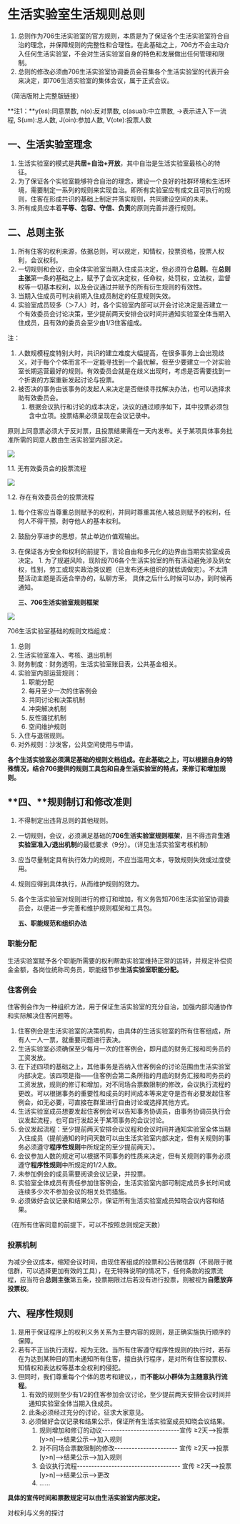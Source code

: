 # 生活实验室生活规则总则

1. 总则作为706生活实验室的官方规则，本质是为了保证各个生活实验室符合自治的理念，并保障规则的完整性和合理性。在此基础之上，706方不会主动介入任何生活实验室，不会对生活实验室自身的特色和发展做出任何管理和限制。
2. 总则的修改必须由706生活实验室协调委员会召集各个生活实验室的代表开会来决定，即706生活实验室的集体会议，属于正式会议。

（简洁版附上完整版链接）

**注1：**y\(es\):同意票数, n\(o\):反对票数, c\(asual\):中立票数, -&gt;表示进入下一流程, S\(um\):总人数, J\(oin\):参加人数, V\(ote\):投票人数

## 一、生活实验室理念

1. 生活实验室的模式是**共居+自治+开放**，其中自治是生活实验室最核心的特征。
2. 为了保证各个实验室能够符合自治的理念，建设一个良好的社群环境和生活环境，需要制定一系列的规则来实现自治。即所有实验室应有成文且可执行的规则，住客在形成共识的基础上制定并落实规则，共同建设空间的未来。
3. 所有成员应本着**平等、包容、守信、负责**的原则完善并遵行规则。

## 二、总则主张

1. 所有住客的权利来源，依据总则，可以规定，知情权，投票资格，投票人权利，会议权利。
2. 一切规则和会议，由全体实验室当期入住成员决定，但必须符合**总则**。在**总则主张**第一条的基础之上，赋予了会议决定权，任命权，处罚权，立法权，监督权等一切基本权利，以及会议通过并赋予的所有衍生规则的有效性。
3. 当期入住成员可判决前期入住成员制定的任意规则失效。
4. 实验室成员较多（＞7人）时，各个实验室内部可以开会讨论决定是否建立一个有效委员会讨论决策，至少提前两天安排会议时间并通知实验室全体当期入住成员，且有效的委员会至少由1/3住客组成。

注：

1. 人数规模程度特别大时，共识的建立难度大幅提高，在很多事务上会出现歧义，对于每个个体而言不一定能寻找到一个最优解，但至少要建立一个对实验室长期运营最好的规则。有效委员会就是在歧义出现时，考虑是否需要找到一个折衷的方案重新发起讨论与投票。
2. 被否决的事务由该事务的发起人来决定是否继续寻找解决办法，也可以选择求助有效委员会。
   1. 根据会议执行和讨论的成本决定，决议的通过顺序如下，其中投票必须包含中立项。投票结果必须呈现在会议记录中。

原则上同意票必须大于反对票，且投票结果需在一天内发布。关于某项具体事务批准所需的同意人数由生活实验室内部决定。

![](../.gitbook/assets/wu-zhi-hang-wei-yuan-hui-.png)

1.1. 无有效委员会的投票流程

![](../.gitbook/assets/zong-ze-hui-yi-tou-piao-.png)

1.2. 存在有效委员会的投票流程

1. 每个住客应当尊重总则赋予的权利，并同时尊重其他人被总则赋予的权利，任何人不得干预，剥夺他人的基本权利。
2. 鼓励分享进步的思想，禁止单边价值观输出。
3. 在保证各方安全和权利的前提下，言论自由和多元化的边界由当期实验室成员决定。 1. 为了规避风险，现阶段706各个生活实验室的所有活动避免涉及到女权，性别，劳工或现实政治类议题（已发布还未组织的就低调做完）。不太清楚活动主题是否适合举办的，私聊方荣， 具体之后什么时候可以办，到时候再通知。

   **三、706生活实验室规则框架**

![](../.gitbook/assets/706lifelab-gui-ze-kuang-jia-.png)

706生活实验室基础的规则文档组成：

1. 总则
2. 生活实验室准入、考核、退出机制
3. 财务制度：财务透明，生活实验室账目表，公共基金相关。
4. 实验室内部运营规则：
   1. 职能分配
   2. 每月至少一次的住客例会
   3. 共同讨论和决策机制
   4. 冲突解决机制
   5. 反性骚扰机制
   6. 空间维护规则
5. 入住与退宿规则。
6. 对外规则：沙发客，公共空间使用与申请。

**各个生活实验室必须满足基础的规则文档组成。在此基础之上，可以根据自身的特殊情况，结合706提供的规则工具包和自身生活实验室的特点，来修订和增加规则。**

## **四、**规则制订和修改准则

1. 不得制定出违背总则的其他规则。
2. 一切规则，会议，必须满足基础的**706生活实验室规则框架**，且不得违背**生活实验室准入/退出机制**的最低要求（9分）。（详见生活实验室考核机制）
3. 应当尽量制定具有执行效力的规则，不应当滥用文本，导致规则失效或过度使用。
4. 规则应得到具体执行，从而维护规则的效力。
5. 各个生活实验室对规则进行的修订和增加，有义务告知706生活实验室协调委员会，以便进一步完善和维护规则框架和工具包。

   **五、职能规范和组织办法**

### 职能分配

生活实验室赋予各个职能所需要的权利帮助实验室维持正常的运转，并规定补偿资金金额，各岗位统称司务员，职能细节参**生活实验室职能分配。**

### 住客例会

住客例会作为一种组织方法，用于保证生活实验室的充分自治，加强内部沟通协作和实际解决住客问题等。

1. 住客例会是生活实验室的决策机构，由具体的生活实验室的所有住客组成，所有人一人一票，就重要问题进行表决。
2. 生活实验室必须确保至少每月一次的住客例会，即月底的财务汇报和司务员的工资发放。
3. 在下述四项的基础之上，其他事务是否纳入住客例会的讨论范围由生活实验室内部决定。该四项是指——住客例会第二条所指的月底的财务汇报和司务员的工资发放，规则的修订和增加，对不同场合票数限制的修改，会议执行流程的更改。可以根据事务的重要性和成员的时间成本等来定夺是否有必要发起住客例会，如无必要，可直接在群里进行自由讨论或选择其他方式。
4. 生活实验室成员想要发起住客例会可以告知事务协调员，由事务协调员执行会议发起流程，也可自行发起关于某项事务的会议讨论。
5. 会议发起流程：至少提前两天安排会议议程和会议时间并通知实验室全体当期入住成员（提前通知的时间天数可以由生活实验室内部决定，但有关规则的事务必须遵守**程序性规则**中所规定的至少提前两天）。
6. 会议参加人数的规定可以根据不同事务的性质来决定，但有关规则的事务必须遵守**程序性规则**中所规定的1/2人数。
7. 未参加例会的成员需要阅读会议记录，并投票。
8. 实验室全体成员有责任参加住客例会，生活实验室内部可制定成员多长时间或连续多少次不参加会议的相关处罚措施。
9. 必须做好会议记录和结果公示，保证所有生活实验室成员知晓会议内容和结果。

（在所有住客同意的前提下，可以不按照总则规定天数）

### 投票机制

为减少会议成本，缩短会议时间，由现住客组成的投票和公告微信群（不局限于微信群，可以选择更加有效的工具），在无特殊说明的情况下，任何条款的投票流程，应当符合**总则主张**第五条，投票期限过后若没有进行投票，则被视为**自愿放弃投票权**。

## 六、程序性规则

1. 是用于保证程序上的权利义务关系为主要内容的规则，是正确实施执行顺序的保障。
2. 若有不正当执行流程，视为无效。当所有住客遵守程序性规则的执行时，若存在为达到某种目的而未通知所有住客，擅自执行程序，是对所有住客投票权、知情权和表达权等基本全权利的侵犯。
3. 但同时，我们尊重每个个体的思考和建议，，而**不能以小群体为主随意执行流程**。
   1. 有效的规则至少有1/2的住客参加会议讨论，至少提前两天安排会议时间并通知实验室全体当期入住成员。
   2. 此条必须经过充分的讨论，征求大家意见。
   3. 必须做好会议记录和结果公示，保证所有生活实验室成员知晓会议结果。
      1. 规则增加和修订的动议---------------------------宣传 ≥2天–&gt;投票\[y&gt;n\]–&gt;结果公示–&gt;加入规则
      2. 对不同场合票数限制的修改---------------------- 宣传 ≥2天–&gt;投票\[y&gt;n\]–&gt;结果公示–&gt;加入规则
      3. 会议执行流程------------------------------------ 宣传 ≥2天–&gt;投票\[y&gt;n\]–&gt;结果公示–&gt;更改
      4. ......

**具体的宣传时间和票数规定可以由生活实验室内部决定。**

对权利与义务的探讨

